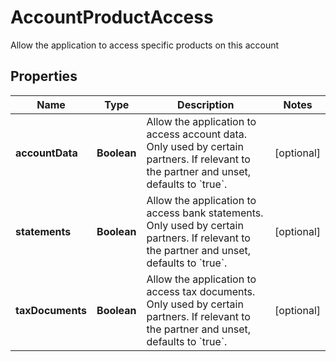

# AccountProductAccess

Allow the application to access specific products on this account

## Properties

| Name | Type | Description | Notes |
|------------ | ------------- | ------------- | -------------|
|**accountData** | **Boolean** | Allow the application to access account data. Only used by certain partners. If relevant to the partner and unset, defaults to &#x60;true&#x60;. |  [optional] |
|**statements** | **Boolean** | Allow the application to access bank statements. Only used by certain partners. If relevant to the partner and unset, defaults to &#x60;true&#x60;. |  [optional] |
|**taxDocuments** | **Boolean** | Allow the application to access tax documents. Only used by certain partners. If relevant to the partner and unset, defaults to &#x60;true&#x60;. |  [optional] |



